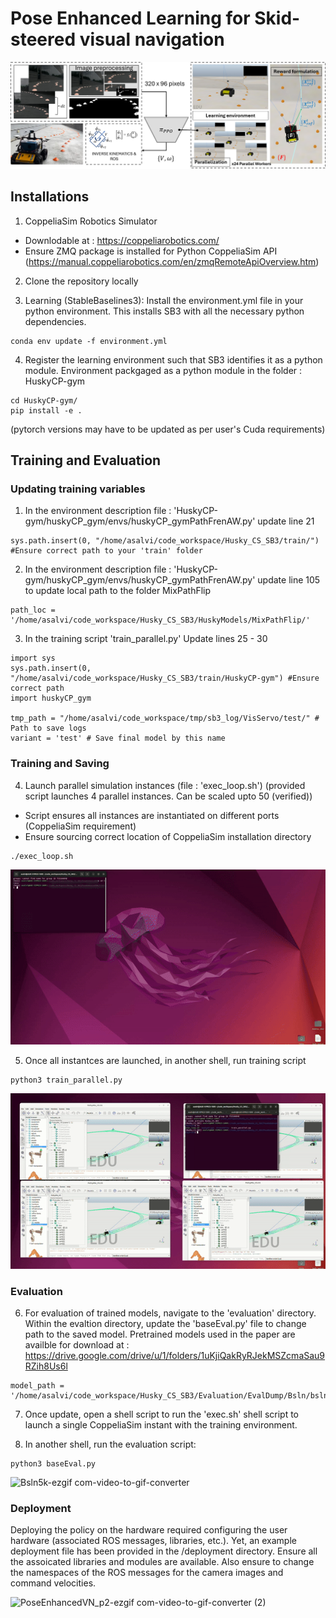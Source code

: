 # Pose Enhanced Learning for Skid-steered visual navigation

![Alt text](readme_figures/LatVisSerOverview.jpg)

## Installations
1. CoppeliaSim Robotics Simulator
- Downlodable at : https://coppeliarobotics.com/ 
- Ensure ZMQ package is installed for Python CoppeliaSim API (https://manual.coppeliarobotics.com/en/zmqRemoteApiOverview.htm) 

2. Clone the repository locally

3. Learning (StableBaselines3): Install the environment.yml file in your python environment. This installs SB3 with all the necessary python dependencies.

```
conda env update -f environment.yml
```

4. Register the learning environment such that SB3 identifies it as a python module. Environment packgaged as a python module in the folder : HuskyCP-gym

```
cd HuskyCP-gym/
pip install -e .
```

(pytorch versions may have to be updated as per user's Cuda requirements)


## Training and Evaluation

### Updating training variables

1. In the environment description file : 'HuskyCP-gym/huskyCP_gym/envs/huskyCP_gymPathFrenAW.py' update line 21 

```
sys.path.insert(0, "/home/asalvi/code_workspace/Husky_CS_SB3/train/") #Ensure correct path to your 'train' folder
```

2. In the environment description file : 'HuskyCP-gym/huskyCP_gym/envs/huskyCP_gymPathFrenAW.py' update line 105 to update local path to the folder MixPathFlip

```
path_loc = '/home/asalvi/code_workspace/Husky_CS_SB3/HuskyModels/MixPathFlip/'
```

3. In the training script 'train_parallel.py' Update lines 25 - 30
```
import sys
sys.path.insert(0, "/home/asalvi/code_workspace/Husky_CS_SB3/train/HuskyCP-gym") #Ensure correct path
import huskyCP_gym

tmp_path = "/home/asalvi/code_workspace/tmp/sb3_log/VisServo/test/" # Path to save logs
variant = 'test' # Save final model by this name

```

### Training and Saving

4. Launch parallel simulation instances (file : 'exec_loop.sh') (provided script launches 4 parallel instances. Can be scaled upto 50 (verified))
- Script ensures all instances are instantiated on different ports (CoppeliaSim requirement)
- Ensure sourcing correct location of CoppeliaSim installation directory

```
./exec_loop.sh
```
![FourSimInstances](readme_figures/sim_instances.gif) 

5. Once all instantces are launched, in another shell, run training script
```
python3 train_parallel.py
```

![TrainParallel](readme_figures/train2.gif)

### Evaluation

6. For evaluation of trained models, navigate to the 'evaluation' directory. Within the evaltion directory, update the 'baseEval.py' file to change path to the saved model. Pretrained models used in the paper are availble for download at : https://drive.google.com/drive/u/1/folders/1uKjiQakRyRJekMSZcmaSau9RZih8Us6l 

```
model_path = '/home/asalvi/code_workspace/Husky_CS_SB3/Evaluation/EvalDump/Bsln/bslns2/bslnCnst.zip'
```
7. Once update, open a shell script to run the 'exec.sh' shell script to launch a single CoppeliaSim instant with the training environment.

8. In another shell, run the evaluation script:

```
python3 baseEval.py
```
![Bsln5k-ezgif com-video-to-gif-converter](https://github.com/user-attachments/assets/4a580fab-f608-4182-a1eb-81406a5b0bde)

### Deployment

Deploying the policy on the hardware required configuring the user hardware (associated ROS messages, libraries, etc.). Yet, an example deployment file has been provided in the /deployment directory. Ensure all the assoicated libraries and modules are available. Also ensure to change the namespaces of the ROS messages for the camera images and command velocities.

![PoseEnhancedVN_p2-ezgif com-video-to-gif-converter (2)](https://github.com/user-attachments/assets/f4629d28-0086-482b-b52e-7044b097818f)

